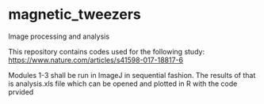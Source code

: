 # magnetic_tweezers
Image processing and analysis

This repository contains codes used for the following study:
https://www.nature.com/articles/s41598-017-18817-6

Modules 1-3 shall be run in ImageJ in sequential fashion.
The results of that is analysis.xls file which can be opened and plotted in R with the code prvided



